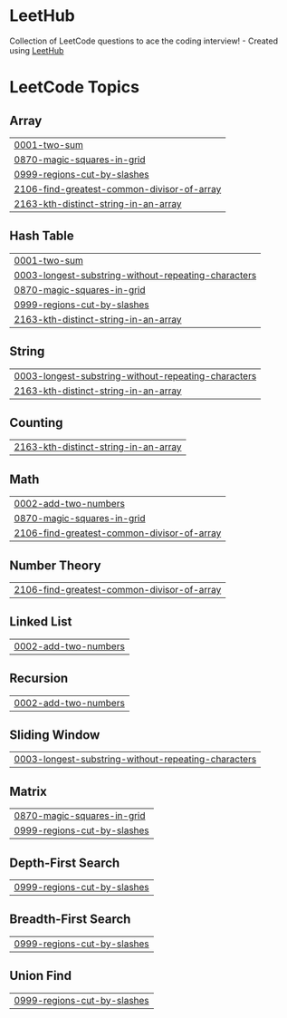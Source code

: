 # LeetHub
Collection of LeetCode questions to ace the coding interview! - Created using [LeetHub](https://github.com/QasimWani/LeetHub)

<!---LeetCode Topics Start-->
# LeetCode Topics
## Array
|  |
| ------- |
| [0001-two-sum](https://github.com/NewChoBo/LeetHub/tree/master/0001-two-sum) |
| [0870-magic-squares-in-grid](https://github.com/NewChoBo/LeetHub/tree/master/0870-magic-squares-in-grid) |
| [0999-regions-cut-by-slashes](https://github.com/NewChoBo/LeetHub/tree/master/0999-regions-cut-by-slashes) |
| [2106-find-greatest-common-divisor-of-array](https://github.com/NewChoBo/LeetHub/tree/master/2106-find-greatest-common-divisor-of-array) |
| [2163-kth-distinct-string-in-an-array](https://github.com/NewChoBo/LeetHub/tree/master/2163-kth-distinct-string-in-an-array) |
## Hash Table
|  |
| ------- |
| [0001-two-sum](https://github.com/NewChoBo/LeetHub/tree/master/0001-two-sum) |
| [0003-longest-substring-without-repeating-characters](https://github.com/NewChoBo/LeetHub/tree/master/0003-longest-substring-without-repeating-characters) |
| [0870-magic-squares-in-grid](https://github.com/NewChoBo/LeetHub/tree/master/0870-magic-squares-in-grid) |
| [0999-regions-cut-by-slashes](https://github.com/NewChoBo/LeetHub/tree/master/0999-regions-cut-by-slashes) |
| [2163-kth-distinct-string-in-an-array](https://github.com/NewChoBo/LeetHub/tree/master/2163-kth-distinct-string-in-an-array) |
## String
|  |
| ------- |
| [0003-longest-substring-without-repeating-characters](https://github.com/NewChoBo/LeetHub/tree/master/0003-longest-substring-without-repeating-characters) |
| [2163-kth-distinct-string-in-an-array](https://github.com/NewChoBo/LeetHub/tree/master/2163-kth-distinct-string-in-an-array) |
## Counting
|  |
| ------- |
| [2163-kth-distinct-string-in-an-array](https://github.com/NewChoBo/LeetHub/tree/master/2163-kth-distinct-string-in-an-array) |
## Math
|  |
| ------- |
| [0002-add-two-numbers](https://github.com/NewChoBo/LeetHub/tree/master/0002-add-two-numbers) |
| [0870-magic-squares-in-grid](https://github.com/NewChoBo/LeetHub/tree/master/0870-magic-squares-in-grid) |
| [2106-find-greatest-common-divisor-of-array](https://github.com/NewChoBo/LeetHub/tree/master/2106-find-greatest-common-divisor-of-array) |
## Number Theory
|  |
| ------- |
| [2106-find-greatest-common-divisor-of-array](https://github.com/NewChoBo/LeetHub/tree/master/2106-find-greatest-common-divisor-of-array) |
## Linked List
|  |
| ------- |
| [0002-add-two-numbers](https://github.com/NewChoBo/LeetHub/tree/master/0002-add-two-numbers) |
## Recursion
|  |
| ------- |
| [0002-add-two-numbers](https://github.com/NewChoBo/LeetHub/tree/master/0002-add-two-numbers) |
## Sliding Window
|  |
| ------- |
| [0003-longest-substring-without-repeating-characters](https://github.com/NewChoBo/LeetHub/tree/master/0003-longest-substring-without-repeating-characters) |
## Matrix
|  |
| ------- |
| [0870-magic-squares-in-grid](https://github.com/NewChoBo/LeetHub/tree/master/0870-magic-squares-in-grid) |
| [0999-regions-cut-by-slashes](https://github.com/NewChoBo/LeetHub/tree/master/0999-regions-cut-by-slashes) |
## Depth-First Search
|  |
| ------- |
| [0999-regions-cut-by-slashes](https://github.com/NewChoBo/LeetHub/tree/master/0999-regions-cut-by-slashes) |
## Breadth-First Search
|  |
| ------- |
| [0999-regions-cut-by-slashes](https://github.com/NewChoBo/LeetHub/tree/master/0999-regions-cut-by-slashes) |
## Union Find
|  |
| ------- |
| [0999-regions-cut-by-slashes](https://github.com/NewChoBo/LeetHub/tree/master/0999-regions-cut-by-slashes) |
<!---LeetCode Topics End-->